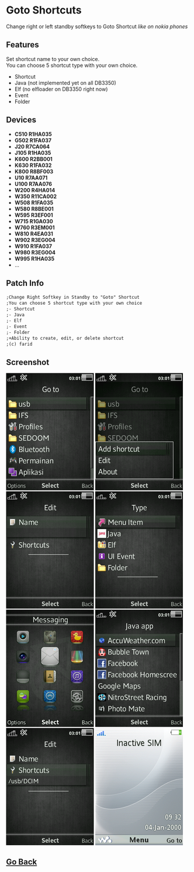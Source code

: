 # Goto Shortcuts
Change right or left standby softkeys to Goto Shortcut *like on nokia phones*

## Features
Set shortcut name to your own choice.  
You can choose 5 shortcut type with your own choice.  
- Shortcut
- Java (not implemented yet on all DB3350)
- Elf (no elfloader on DB3350 right now)
- Event
- Folder

## Devices
- **C510 R1HA035**
- **G502 R1FA037**
- **J20 R7CA064**
- **J105 R1HA035**
- **K600 R2BB001**
- **K630 R1FA032**
- **K800 R8BF003**
- **U10 R7AA071**
- **U100 R7AA076**
- **W200 R4HA014**
- **W350 R11CA002**
- **W508 R1FA035**
- **W580 R8BE001**
- **W595 R3EF001**
- **W715 R1GA030**
- **W760 R3EM001**
- **W810 R4EA031**
- **W902 R3EG004**
- **W910 R1FA037**
- **W980 R3EG004**
- **W995 R1HA035**
- ...

## Patch Info
```
;Change Right Softkey in Standby to "Goto" Shortcut
;You can choose 5 shortcut type with your own choice
;- Shortcut
;- Java
;- Elf
;- Event
;- Folder
;+Ability to create, edit, or delete shortcut
;(c) farid
```

## Screenshot
![1](snapshots/scr03-01-20.png)
![2](snapshots/scr03-01-23.png)
![3](snapshots/scr03-01-28.png)
![4](snapshots/scr03-01-32.png)
![5](snapshots/scr03-01-34.png)
![6](snapshots/scr03-01-39.png)
![7](snapshots/scr03-01-50.png)
![alt text](snapshots/ss-StandbyBook-09-32-23.png)

## [Go Back](../readme.md)